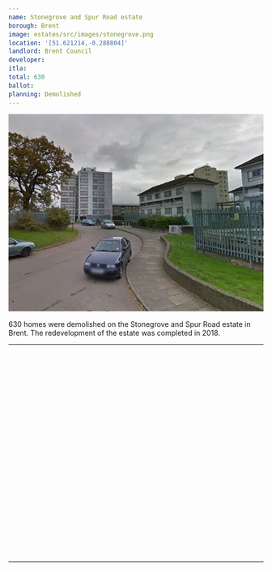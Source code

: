 ```yaml
---
name: Stonegrove and Spur Road estate 
borough: Brent 
image: estates/src/images/stonegrove.png
location: '[51.621214,-0.288804]'
landlord: Brent Council
developer:
itla:
total: 630
ballot:
planning: Demolished
---
```

![Spur road estate](../estates/src/images/stonegrove.png)

630 homes were demolished on the Stonegrove and Spur Road estate in Brent.
The redevelopment of the estate was completed in 2018.

---

<!------------THE CODE BELOW RENDERS THE MAP - DO NOT EDIT! ---------------------------->

<div id="map" style="width: 100%; height: 400px;"></div>

<script>
  var map = L.map('map').setView({{ location }}, 13);
  L.tileLayer('https://tile.openstreetmap.org/{z}/{x}/{y}.png', {
  maxZoom: 19,
attribution: '&copy; <a href="http://www.openstreetmap.org/copyright">OpenStreetMap</a>'
}).addTo(map);
var circle = L.circle({{ location }}, {
    color: 'red',
    fillColor: '#f03',
    fillOpacity: 0.5,
    radius: 500
}).addTo(map);
</script>

---